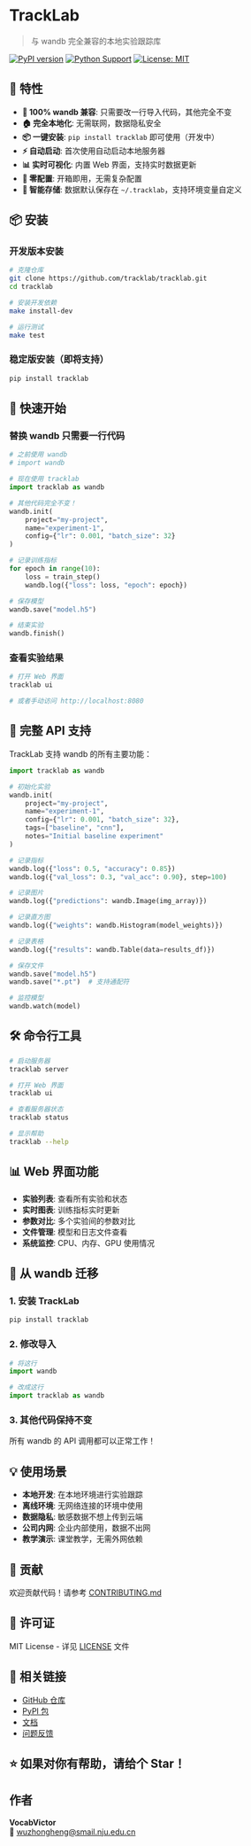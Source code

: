 # TrackLab

> 与 wandb 完全兼容的本地实验跟踪库

[![PyPI version](https://badge.fury.io/py/tracklab.svg)](https://badge.fury.io/py/tracklab)
[![Python Support](https://img.shields.io/pypi/pyversions/tracklab.svg)](https://pypi.org/project/tracklab/)
[![License: MIT](https://img.shields.io/badge/License-MIT-yellow.svg)](https://opensource.org/licenses/MIT)

## 🚀 特性

- **🎯 100% wandb 兼容**: 只需要改一行导入代码，其他完全不变
- **🏠 完全本地化**: 无需联网，数据隐私安全
- **📦 一键安装**: `pip install tracklab` 即可使用（开发中）
- **⚡ 自动启动**: 首次使用自动启动本地服务器
- **📊 实时可视化**: 内置 Web 界面，支持实时数据更新
- **🔄 零配置**: 开箱即用，无需复杂配置
- **💾 智能存储**: 数据默认保存在 `~/.tracklab`，支持环境变量自定义

## 📦 安装

### 开发版本安装
```bash
# 克隆仓库
git clone https://github.com/tracklab/tracklab.git
cd tracklab

# 安装开发依赖
make install-dev

# 运行测试
make test
```

### 稳定版安装（即将支持）
```bash
pip install tracklab
```

## 🎯 快速开始

### 替换 wandb 只需要一行代码

```python
# 之前使用 wandb
# import wandb

# 现在使用 tracklab
import tracklab as wandb

# 其他代码完全不变！
wandb.init(
    project="my-project",
    name="experiment-1",
    config={"lr": 0.001, "batch_size": 32}
)

# 记录训练指标
for epoch in range(10):
    loss = train_step()
    wandb.log({"loss": loss, "epoch": epoch})

# 保存模型
wandb.save("model.h5")

# 结束实验
wandb.finish()
```

### 查看实验结果

```bash
# 打开 Web 界面
tracklab ui

# 或者手动访问 http://localhost:8080
```

## 🔧 完整 API 支持

TrackLab 支持 wandb 的所有主要功能：

```python
import tracklab as wandb

# 初始化实验
wandb.init(
    project="my-project",
    name="experiment-1",
    config={"lr": 0.001, "batch_size": 32},
    tags=["baseline", "cnn"],
    notes="Initial baseline experiment"
)

# 记录指标
wandb.log({"loss": 0.5, "accuracy": 0.85})
wandb.log({"val_loss": 0.3, "val_acc": 0.90}, step=100)

# 记录图片
wandb.log({"predictions": wandb.Image(img_array)})

# 记录直方图
wandb.log({"weights": wandb.Histogram(model_weights)})

# 记录表格
wandb.log({"results": wandb.Table(data=results_df)})

# 保存文件
wandb.save("model.h5")
wandb.save("*.pt")  # 支持通配符

# 监控模型
wandb.watch(model)
```

## 🛠️ 命令行工具

```bash
# 启动服务器
tracklab server

# 打开 Web 界面
tracklab ui

# 查看服务器状态
tracklab status

# 显示帮助
tracklab --help
```

## 📊 Web 界面功能

- **实验列表**: 查看所有实验和状态
- **实时图表**: 训练指标实时更新
- **参数对比**: 多个实验间的参数对比
- **文件管理**: 模型和日志文件查看
- **系统监控**: CPU、内存、GPU 使用情况

## 🔄 从 wandb 迁移

### 1. 安装 TrackLab
```bash
pip install tracklab
```

### 2. 修改导入
```python
# 将这行
import wandb

# 改成这行
import tracklab as wandb
```

### 3. 其他代码保持不变
所有 wandb 的 API 调用都可以正常工作！

## 💡 使用场景

- **本地开发**: 在本地环境进行实验跟踪
- **离线环境**: 无网络连接的环境中使用
- **数据隐私**: 敏感数据不想上传到云端
- **公司内网**: 企业内部使用，数据不出网
- **教学演示**: 课堂教学，无需外网依赖

## 🤝 贡献

欢迎贡献代码！请参考 [CONTRIBUTING.md](CONTRIBUTING.md)

## 📄 许可证

MIT License - 详见 [LICENSE](LICENSE) 文件

## 🔗 相关链接

- [GitHub 仓库](https://github.com/tracklab/tracklab)
- [PyPI 包](https://pypi.org/project/tracklab/)
- [文档](https://tracklab.readthedocs.io/)
- [问题反馈](https://github.com/tracklab/tracklab/issues)

## ⭐ 如果对你有帮助，请给个 Star！

## 作者

**VocabVictor**  
📧 wuzhongheng@smail.nju.edu.cn
